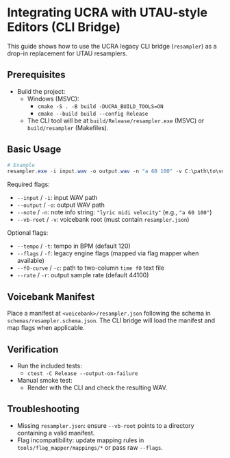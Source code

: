 # Integrating UCRA with UTAU-style Editors (CLI Bridge)

This guide shows how to use the UCRA legacy CLI bridge (`resampler`) as a drop-in replacement for UTAU resamplers.

## Prerequisites

- Build the project:
  - Windows (MSVC):
    - `cmake -S . -B build -DUCRA_BUILD_TOOLS=ON`
    - `cmake --build build --config Release`
  - The CLI tool will be at `build/Release/resampler.exe` (MSVC) or `build/resampler` (Makefiles).

## Basic Usage

```powershell
# Example
resampler.exe -i input.wav -o output.wav -n "a 60 100" -v C:\path\to\voicebank -r 44100
```

Required flags:

- `--input` / `-i`: input WAV path
- `--output` / `-o`: output WAV path
- `--note` / `-n`: note info string: `"lyric midi velocity"` (e.g., `"a 60 100"`)
- `--vb-root` / `-v`: voicebank root (must contain `resampler.json`)

Optional flags:

- `--tempo` / `-t`: tempo in BPM (default 120)
- `--flags` / `-f`: legacy engine flags (mapped via flag mapper when available)
- `--f0-curve` / `-c`: path to two-column `time f0` text file
- `--rate` / `-r`: output sample rate (default 44100)

## Voicebank Manifest

Place a manifest at `<voicebank>/resampler.json` following the schema in `schemas/resampler.schema.json`.
The CLI bridge will load the manifest and map flags when applicable.

## Verification

- Run the included tests:
  - `ctest -C Release --output-on-failure`
- Manual smoke test:
  - Render with the CLI and check the resulting WAV.

## Troubleshooting

- Missing `resampler.json`: ensure `--vb-root` points to a directory containing a valid manifest.
- Flag incompatibility: update mapping rules in `tools/flag_mapper/mappings/*` or pass raw `--flags`.
